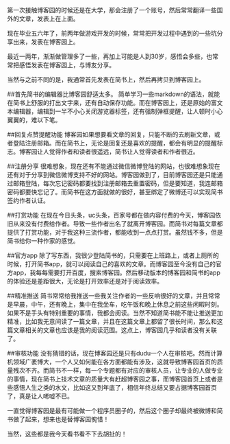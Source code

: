 第一次接触博客园的时候还是在大学，那会注册了一个账号，然后常常翻译一些国外的文章，发表上在上面。

现在毕业五六年了，前两年做游戏开发的时候，常常把开发过程中遇到的一些坑分享出来，发表在博客园上。

最近一两年，渐渐做管理多了一些，再加上可能是人到30岁，感悟会多些，也常常把感悟发表在博客园上，与博友分享。

当然与之前不同的是，我通常首先发表在简书上，然后再拷贝到博客园上。

##首先简书的编辑器比博客园舒适太多。
简单学习一些markdown的语法，就能在简书上舒服的打出文字来，还有自动保存功能。而在博客园上，还是原始的富文本编辑器，编辑到一半不小心关闭游览器标签，还有强制弹框提醒，让人顿时小心翼翼的，难以下笔。

##回复点赞提醒功能
博客园如果想要看文章的回复，只能不断的去刷新文章，或者登陆注册邮箱。而在简书上，无论是回复还是喜欢的提醒，都会有明显的提醒标志。博客园让人觉得作者和读者很遥远，简书让人觉得读者和作者很近。

##注册分享
很难想象，现在还有不能通过微信微博登陆的网站，也很难想象现在还有对于分享到微信微博支持不好的网站。博客园做到了，目前博客园还是只能通过邮箱登陆，每次忘记密码都要找到注册邮箱去重置密码，但是要知道，我连邮箱密码都要快忘记了。而简书在这方面就做的很好，甚至绑定了微博还可以实现简书签约作者认证。

##打赏功能
在现在今日头条，uc头条，百家号都在做内容付费的今天，博客园依旧从来没有付费给作者。导致一些作者出名了就离开博客园。而简书对每篇文章都提供了打赏功能，对于我这种三流作者，都能收到一点点打赏。虽然钱不多，但是简书给你一种作家的感觉。

##官方app
除了写东西，我很少登陆简书的，只需要在上班路上，或者上厕所的时候，打开简书app，就可以阅读自己的喜欢的文章。而博客园至今没有自己的官方app，我每每需要打开百度，搜索博客园。然后移动版本的博客园和简书的app的体验还是差距很大，无论是打开效率还是对于阅读效率。

##精准推送
简书常常给我推送一些我关注作者的一些反响很好的文章，并且常常是早晨，中午，还有晚上，集中在我坐车，吃午饭和晚上休息之前这些闲暇时刻。如果不是手头有特别重要的事情，我都会阅读。当然不知道简书能不能让推送更加精准，比如我无意间读了一篇文章，并且在这篇文章上都留了很长时间，那么和这篇文章相关的文章也应该是我的阅读范围。这点上，博客园几乎和读者没有关联了。

##审核功能
没有猜错的话，现在博客园还是只有dudu一个人在审核吧。然而计算机领域广袤博大，一个人又如何能在各方面都能有涉及，这就导致博客园首页的质量残次不齐。而简书不一样，每一个专题都有对应的审核人员，让专业的人做专业的事情，现在简书上技术文章的质量大有赶超博客园之事，而博客园首页上或者是些感悟人生之类的水文，比如这又到年底了，相信年终总结又要占据博客园首页了，真是让人唏嘘不已。

一直觉得博客园是最有可能做一个程序员圈子的，然后这个圈子却最终被微博和简书做了起来，想来也是替博客园惋惜！

当然，这些都是我今天看书看不下去胡扯的！
